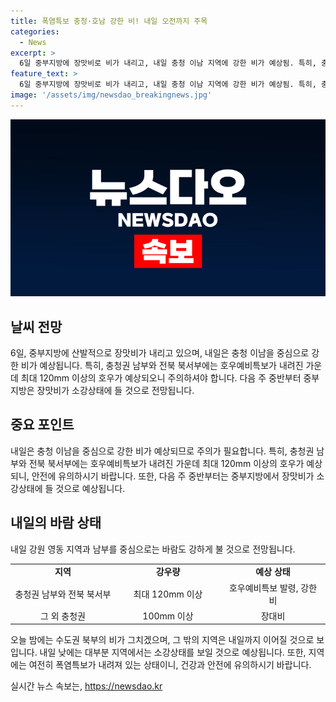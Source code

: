 ```yaml
---
title: 폭염특보 충청·호남 강한 비! 내일 오전까지 주목
categories:
  - News
excerpt: >
  6일 중부지방에 장맛비로 비가 내리고, 내일 충청 이남 지역에 강한 비가 예상됨. 특히, 충청권 남부와 전북 북서부에는 120mm 이상의 호우로 호우예비특보가 내려지고, 충청권 전역에 100mm 이상의 강한 비가 예상됨. 서울 등 수도권은 비 그치고, 대부분의 지역은 내일까지 소강 상태이나 폭염특보가 계속됨. 강원 영동 지역과 남부에 강한 바람이 불 것으로 예상되며, 다음 주 중반부터는 중부지방에 장맛비가 소강될 전망.
feature_text: >
  6일 중부지방에 장맛비로 비가 내리고, 내일 충청 이남 지역에 강한 비가 예상됨. 특히, 충청권 남부와 전북 북서부에는 120mm 이상의 호우로 호우예비특보가 내려지고, 충청권 전역에 100mm 이상의 강한 비가 예상됨. 서울 등 수도권은 비 그치고, 대부분의 지역은 내일까지 소강 상태이나 폭염특보가 계속됨. 강원 영동 지역과 남부에 강한 바람이 불 것으로 예상되며, 다음 주 중반부터는 중부지방에 장맛비가 소강될 전망.
image: '/assets/img/newsdao_breakingnews.jpg'
---
```


<p><img src="/assets/img/newsdao_breakingnews.jpg" alt="cryptoinkorea 속보" /></p>

<h2 data-ke-size="size26">날씨 전망</h2>

<p data-ke-size="size16">6일, 중부지방에 산발적으로 장맛비가 내리고 있으며, 내일은 충청 이남을 중심으로 강한 비가 예상됩니다. 특히, 충청권 남부와 전북 북서부에는 호우예비특보가 내려진 가운데 최대 120mm 이상의 호우가 예상되오니 주의하셔야 합니다. 다음 주 중반부터 중부지방은 장맛비가 소강상태에 들 것으로 전망됩니다.</p>

<h2 data-ke-size="size26">중요 포인트</h2>

<p data-ke-size="size16">내일은 충청 이남을 중심으로 강한 비가 예상되므로 주의가 필요합니다. 특히, 충청권 남부와 전북 북서부에는 호우예비특보가 내려진 가운데 최대 120mm 이상의 호우가 예상되니, 안전에 유의하시기 바랍니다. 또한, 다음 주 중반부터는 중부지방에서 장맛비가 소강상태에 들 것으로 예상됩니다.</p>

<h2 data-ke-size="size26">내일의 바람 상태</h2>

<p data-ke-size="size16">내일 강원 영동 지역과 남부를 중심으로는 바람도 강하게 불 것으로 전망됩니다.</p>

<table>
    <colgroup>
    <col width="33.3%">
    <col width="33.3%">
    <col width="33.3%">
    </colgroup>
    <tr>
        <td style="text-align: center; height: 17px;"><b>지역</b></td>
        <td style="text-align: center; height: 17px;"><b>강우량</b></td>
        <td style="text-align: center; height: 17px;"><b>예상 상태</b></td>
    </tr>
    <tr>
        <td style="text-align: center; height: 17px;">충청권 남부와 전북 북서부</td>
        <td style="text-align: center; height: 17px;">최대 120mm 이상</td>
        <td style="text-align: center; height: 17px;">호우예비특보 발령, 강한 비</td>
    </tr>
    <tr>
        <td style="text-align: center; height: 17px;">그 외 충청권</td>
        <td style="text-align: center; height: 17px;">100mm 이상</td>
        <td style="text-align: center; height: 17px;">장대비</td>
    </tr>
</table>

<p data-ke-size="size16">오늘 밤에는 수도권 북부의 비가 그치겠으며, 그 밖의 지역은 내일까지 이어질 것으로 보입니다. 내일 낮에는 대부분 지역에서는 소강상태를 보일 것으로 예상됩니다. 또한, 지역에는 여전히 폭염특보가 내려져 있는 상태이니, 건강과 안전에 유의하시기 바랍니다.</p>
실시간 뉴스 속보는, <a href="https://newsdao.kr" rel="dofollow">https://newsdao.kr</a>



